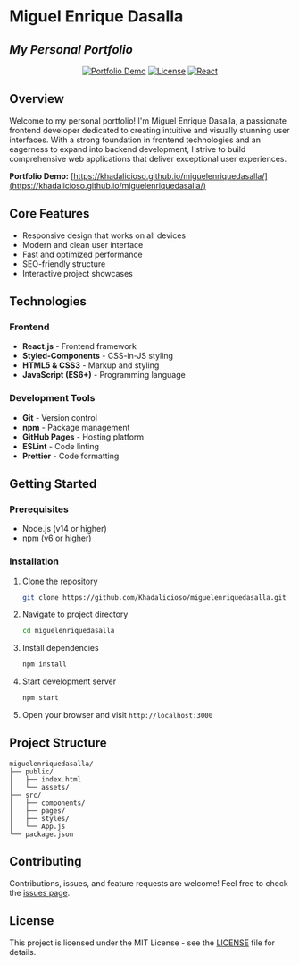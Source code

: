 # Miguel Enrique Dasalla

## _My Personal Portfolio_

<div align="center">

[![Portfolio Demo](https://img.shields.io/badge/Demo-Live%20Preview-blue)](https://khadalicioso.github.io/miguelenriquedasalla)
[![License](https://img.shields.io/badge/License-MIT-green.svg)](LICENSE)
[![React](https://img.shields.io/badge/React-18.x-blue)](https://reactjs.org/)

</div>

## Overview

Welcome to my personal portfolio! I'm Miguel Enrique Dasalla, a passionate frontend developer dedicated to creating intuitive and visually stunning user interfaces. With a strong foundation in frontend technologies and an eagerness to expand into backend development, I strive to build comprehensive web applications that deliver exceptional user experiences.

**Portfolio Demo:** [https://khadalicioso.github.io/miguelenriquedasalla/](https://khadalicioso.github.io/miguelenriquedasalla/)

## Core Features

- Responsive design that works on all devices
- Modern and clean user interface
- Fast and optimized performance
- SEO-friendly structure
- Interactive project showcases

## Technologies

### Frontend

- **React.js** - Frontend framework
- **Styled-Components** - CSS-in-JS styling
- **HTML5 & CSS3** - Markup and styling
- **JavaScript (ES6+)** - Programming language

### Development Tools

- **Git** - Version control
- **npm** - Package management
- **GitHub Pages** - Hosting platform
- **ESLint** - Code linting
- **Prettier** - Code formatting

## Getting Started

### Prerequisites

- Node.js (v14 or higher)
- npm (v6 or higher)

### Installation

1. Clone the repository

   ```bash
   git clone https://github.com/Khadalicioso/miguelenriquedasalla.git
   ```

2. Navigate to project directory

   ```bash
   cd miguelenriquedasalla
   ```

3. Install dependencies

   ```bash
   npm install
   ```

4. Start development server

   ```bash
   npm start
   ```

5. Open your browser and visit `http://localhost:3000`

## Project Structure

```
miguelenriquedasalla/
├── public/
│   ├── index.html
│   └── assets/
├── src/
│   ├── components/
│   ├── pages/
│   ├── styles/
│   └── App.js
└── package.json
```

## Contributing

Contributions, issues, and feature requests are welcome! Feel free to check the [issues page](https://github.com/Khadalicioso/miguelenriquedasalla/issues).

## License

This project is licensed under the MIT License - see the [LICENSE](LICENSE) file for details.
